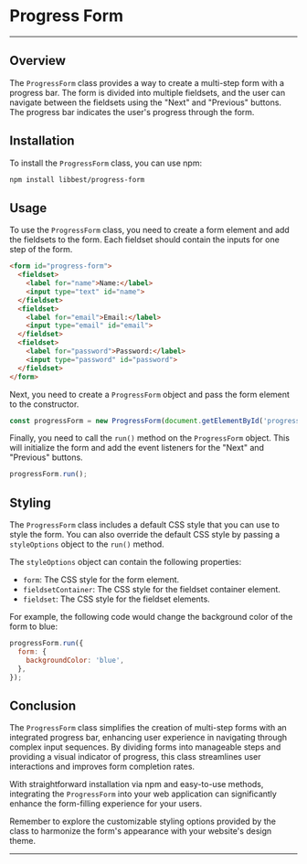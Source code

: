 # Progress Form

---

## Overview

The `ProgressForm` class provides a way to create a multi-step form with a progress bar. The form is divided into multiple fieldsets, and the user can navigate between the fieldsets using the "Next" and "Previous" buttons. The progress bar indicates the user's progress through the form.

## Installation

To install the `ProgressForm` class, you can use npm:

```bash
npm install libbest/progress-form
```

## Usage

To use the `ProgressForm` class, you need to create a form element and add the fieldsets to the form. Each fieldset should contain the inputs for one step of the form.

```html
<form id="progress-form">
  <fieldset>
    <label for="name">Name:</label>
    <input type="text" id="name">
  </fieldset>
  <fieldset>
    <label for="email">Email:</label>
    <input type="email" id="email">
  </fieldset>
  <fieldset>
    <label for="password">Password:</label>
    <input type="password" id="password">
  </fieldset>
</form>
```

Next, you need to create a `ProgressForm` object and pass the form element to the constructor.

```javascript
const progressForm = new ProgressForm(document.getElementById('progress-form'));
```

Finally, you need to call the `run()` method on the `ProgressForm` object. This will initialize the form and add the event listeners for the "Next" and "Previous" buttons.

```javascript
progressForm.run();
```

## Styling

The `ProgressForm` class includes a default CSS style that you can use to style the form. You can also override the default CSS style by passing a `styleOptions` object to the `run()` method.

The `styleOptions` object can contain the following properties:

* `form`: The CSS style for the form element.
* `fieldsetContainer`: The CSS style for the fieldset container element.
* `fieldset`: The CSS style for the fieldset elements.

For example, the following code would change the background color of the form to blue:

```javascript
progressForm.run({
  form: {
    backgroundColor: 'blue',
  },
});
```

## Conclusion

The `ProgressForm` class simplifies the creation of multi-step forms with an integrated progress bar, enhancing user experience in navigating through complex input sequences. By dividing forms into manageable steps and providing a visual indicator of progress, this class streamlines user interactions and improves form completion rates.

With straightforward installation via npm and easy-to-use methods, integrating the `ProgressForm` into your web application can significantly enhance the form-filling experience for your users.

Remember to explore the customizable styling options provided by the class to harmonize the form's appearance with your website's design theme.

---
